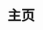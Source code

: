 ---
layout: home
title: 主页
hero:
  name: aboutTrans
  text: "跨性别相关知识科普站\n你想知道的都在这里🏳️‍⚧️"
  actions:
    - theme: alt
      text: 查看文档
      link: welcome.md
    - theme: alt
      text: 在GitHub上查看
      link: https://github.com/ChisakaKanako/aboutTrans
features:
  - icon: 📑
    title: "#概念"
    details: 跨性别相关词汇概念与定义
    link: /document/words.md
  - icon: 💬
    title: "#问答"
    details: 跨性别相关知识问答Q&A
    link: /document/Q&A.md
  - icon: 📖
    title: "#文章"
    details: 跨性别相关投稿与转载文章
    link: /document/article.md
  - icon: 💡
    title: "#关于"
    details: 网站内容投稿与修改建议
    link: /document/about.md
---